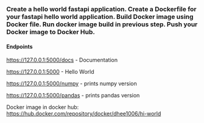 ### Create a hello world fastapi application. Create a Dockerfile for your fastapi hello world application. Build Docker image using Docker file. Run docker image build in previous step. Push your Docker image to Docker Hub.

#### Endpoints

https://127.0.0.1:5000/docs   - Documentation

https://127.0.0.1:5000        - Hello World

https://127.0.0.1:5000/numpy  - prints numpy version

https://127.0.0.1:5000/pandas - prints pandas version

Docker image in docker hub: https://hub.docker.com/repository/docker/dhee1006/hi-world
